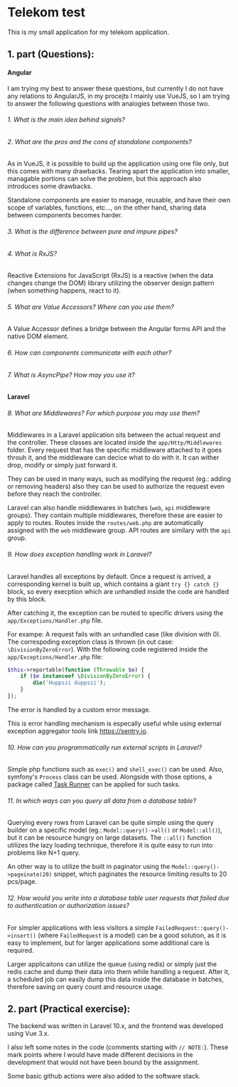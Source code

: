 # Telekom test
This is my small application for my telekom application.

## 1. part (Questions):
#### Angular
I am trying my best to answer these questions, but currently I do not have any relations to AngularJS, in my procejts I mainly use VueJS, so I am trying to answer the following questions with analogies between those two.

###### 1. What is the main idea behind signals? 
 

###### 2. What are the pros and the cons of standalone components? 
As in VueJS, it is possible to build up the application using one file only, but this comes with many drawbacks. Tearing apart the application into smaller, managable portions can solve the problem, but this approach also introduces some drawbacks.

Standalone components are easier to manage, reusable, and have their own scope of variables, functions, etc..., on the other hand, sharing data between components becomes harder.

###### 3. What is the difference between pure and impure pipes? 




###### 4. What is RxJS? 
Reactive Extensions for JavaScript (RxJS) is a reactive (when the data changes change the DOM) library utilizing the observer design pattern (when something happens, react to it). 

###### 5. What are Value Accessors? Where can you use them? 
A Value Accessor defines a bridge between the Angular forms API and the native DOM element.



###### 6. How can components communicate with each other? 
 
###### 7. What is AsyncPipe? How may you use it?

#### Laravel
###### 8. What are Middlewares? For which purpose you may use them? 
Middlewares in a Laravel application sits between the actual request and the controller. These classes are located inside the `app/Http/Middlewares` folder. Every request that has the specific middleware attached to it goes throuh it, and the middleware can decice what to do with it. It can wither drop, modify or simply just forward it.

They can be used in many ways, such as modifying the request (eg.: adding or removing headers) also they can be used to authorize the request even before they reach the controller.    

Laravel can also handle middlewares in batches (`web`, `api` middleware groups). They contain multiple middlewares, therefore these are easier to apply to routes. Routes inside the `routes/web.php` are automatically assigned with the `web` middleware group. API routes are similary with the `api` group.


###### 9. How does exception handling work in Laravel? 
Laravel handles all exceptions by default. Once a request is arrived, a corresponding kernel is built up, which contains a giant `try {} catch {}` block, so every execption which are unhandled inside the code are handled by this block.

After catching it, the exception can be routed to specific drivers using the `app/Exceptions/Handler.php` file. 

For exampe: A request fails with an unhandled case (like division with 0). The correspoding exception class is thrown (in out case: `\DivisionByZeroError`). With the following code registered inside the `app/Exceptions/Handler.php` file:
```php
$this->reportable(function (Throwable $e) {
    if ($e instanceof \DivisionByZeroError) {
        die('Huppszi duppszi');
    }
});
```
The error is handled by a custom error message.

This is error handling mechanism is especally useful while using external exception aggregator tools link https://sentry.io.

###### 10. How can you programmatically run external scripts in Laravel? 
Simple php functions such as `exec()` and `shell_exec()` can be used. Also, symfony's `Process` class can be used. Alongside with those options, a package called [Task Runner](https://github.com/protonemedia/laravel-task-runner) can be applied for such tasks.

###### 11. In which ways can you query all data from a database table? 
Querying every rows from Laravel can be quite simple using the query builder on a specific model (eg.: `Model::query()->all()` or `Model::all()`), but it can be resource hungry on large datasets. The `::all()` function utilizes the lazy loading technique, therefore it is quite easy to run into problems like N+1 query.

An other way is to utilize the built in paginator using the `Model::query()->pageinate(20)` snippet, which paginates the resource limiting results to 20 pcs/page.
 
###### 12. How would you write into a database table user requests that failed due to authentication or authorization issues?  
For simpler applications with less visitors a simple `FailedRequest::query()->insert()` (where `FailedRequest` is a model) can be a good solution, as it is easy to implement, but for larger applications some additional care is required.

Larger applicaitons can utilize the queue (using redis) or simply just the redis cache and dump their data into them while handling a request. After it, a scheduled job can easily dump this data inside the database in batches, therefore saving on query count and resource usage.


## 2. part (Practical exercise):
The backend was written in Laravel 10.x, and the frontend was developed using Vue 3.x.

I also left some notes in the code (comments starting with `// NOTE:`). These mark points where I would have made different decisions in the development that would not have been bound by the assignment.

Some basic github actions were also added to the software stack.